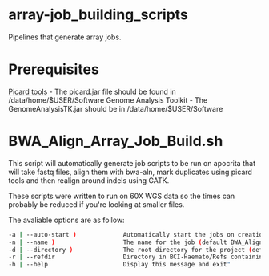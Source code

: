 # array-job_building_scripts
Pipelines that generate array jobs.

# Prerequisites

<a href="https://github.com/broadinstitute/picard/releases/tag/2.18.14">
Picard tools</a> - The picard.jar file should be found in /data/home/$USER/Software  
Genome Analysis Toolkit - The GenomeAnalysisTK.jar should be in /data/home/$USER/Software

# BWA_Align_Array_Job_Build.sh

This script will automatically generate job scripts to be run on apocrita that will take fastq files, align them with bwa-aln, mark duplicates using picard tools and then realign around indels using GATK.

These scripts were written to run on 60X WGS data so the times can probably be reduced if you're looking at smaller files.

The avaliable options are as follow:
```bash
-a | --auto-start )             Automatically start the jobs on creation (default off)
-n | --name )                   The name for the job (default BWA_Align)
-d | --directory )              The root directory for the project (default $PWD)
-r | --refdir                   Directory in BCI-Haemato/Refs containing the reference (default GRCh37/)
-h | --help                     Display this message and exit"
```
